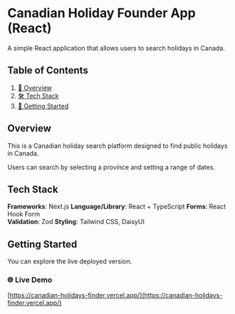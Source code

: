 # Canadian Holiday Founder App (React)

A simple React application that allows users to search holidays in Canada.

## Table of Contents

1. [📝 Overview](#overview)
2. [🛠️ Tech Stack](#tech-stack)
3. [🏁 Getting Started](#getting-started)

## Overview

This is a Canadian holiday search platform designed to find public holidays in Canada.

Users can search by selecting a province and setting a range of dates.

## Tech Stack

**Frameworks**: Next.js
**Language/Library**: React + TypeScript
**Forms**: React Hook Form  
**Validation**: Zod 
**Styling**: Tailwind CSS, DaisyUI

## Getting Started

You can explore the live deployed version.

### 🌐 Live Demo

[https://canadian-holidays-finder.vercel.app/](https://canadian-holidays-finder.vercel.app/)
